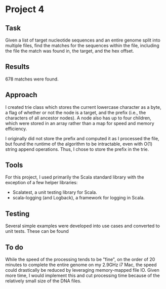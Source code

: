 # Project 4

## Task

Given a list of target nucleotide sequences and an entire genome split into multiple files, find the  matches for the sequences within the file, including the file the match was found in, the target, and the hex offset.

## Results

678 matches were found.

## Approach

I created trie class which stores the current lowercase character as a byte, a flag of whether or not the node is a target, and
the prefix (i.e., the characters of all ancestor nodes). A node also has up to four children, which were
stored in an array rather than a map for speed and memory efficiency.

I originally did not store the prefix and computed it as I processed the file, but found the runtime of the algorithm
to be intractable, even with O(1) string append operations. Thus, I chose to store the prefix in the trie.

## Tools

For this project, I used primarily the Scala standard library with the exception of a few helper libraries:

- Scalatest, a unit testing library for Scala.
- scala-logging (and Logback), a framework for logging in Scala.

## Testing

Several simple examples were developed into use cases and converted to unit tests. These can be
found 

## To do

While the speed of the processing tends to be "fine", on the order of 20 minutes to complete the
entire genome on my 2.9GHz i7 Mac, the speed could drastically be reduced by leveraging memory-mapped
file IO. Given more time, I would implement this and cut processing time because of the relatively small
size of the DNA files. 
